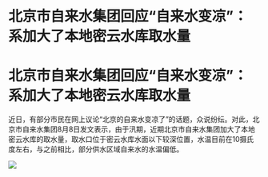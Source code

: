 # 北京市自来水集团回应“自来水变凉”：系加大了本地密云水库取水量

# 北京市自来水集团回应“自来水变凉”：系加大了本地密云水库取水量

近日，有部分市民在网上议论“北京的自来水变凉了”的话题，众说纷纭。对此，北京市自来水集团8月8日发文表示，由于汛期，近期北京市自来水集团加大了本地密云水库的取水量，取水口位于密云水库水面以下较深位置，水温目前在10摄氏度左右，与之前相比，部分供水区域自来水的水温偏低。

![](https://inews.gtimg.com/om_bt/OQVN73uv9x4qxUVRXpVag3O9x-6x7QTGkeSprt8XJDbNQAA/1000)

